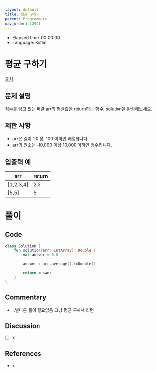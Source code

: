 ```yaml
---
layout: default
title: 평균 구하기
parent: Programmers
nav_order: 12944
---
```


- Elapsed time: 00:00:00
- Language: Kotlin

# 평균 구하기

[출처](https://programmers.co.kr/learn/courses/30/lessons/12944?language=kotlin)

## 문제 설명

정수를 담고 있는 배열 arr의 평균값을 return하는 함수, solution을 완성해보세요.

## 제한 사항

- arr은 길이 1 이상, 100 이하인 배열입니다.
- arr의 원소는 -10,000 이상 10,000 이하인 정수입니다.

## 입출력 예

| arr       | return |
| --------- | ------ |
| [1,2,3,4] | 2.5    |
| [5,5]     | 5      |

# 풀이

## Code

``` kotlin
class Solution {
    fun solution(arr: IntArray): Double {
        var answer = 0.0

        answer = arr.average().toDouble()

        return answer
    }
}
```

## Commentary

- ..별다른 풀이 필요없음 그냥 평균 구해서 리턴

## Discussion

- [ ] x

## References
- x